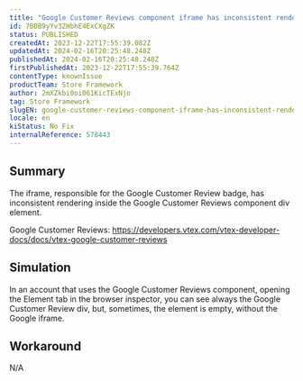 ```yaml
---
title: "Google Customer Reviews component iframe has inconsistent rendering"
id: 7BDB9yYv3ZHbhE4ExCXgZK
status: PUBLISHED
createdAt: 2023-12-22T17:55:39.082Z
updatedAt: 2024-02-16T20:25:48.248Z
publishedAt: 2024-02-16T20:25:48.248Z
firstPublishedAt: 2023-12-22T17:55:39.764Z
contentType: knownIssue
productTeam: Store Framework
author: 2mXZkbi0oi061KicTExNjo
tag: Store Framework
slugEN: google-customer-reviews-component-iframe-has-inconsistent-rendering
locale: en
kiStatus: No Fix
internalReference: 578443
---
```


## Summary


The iframe, responsible for the Google Customer Review badge, has inconsistent rendering inside the Google Customer Reviews component div element.

Google Customer Reviews:
https://developers.vtex.com/vtex-developer-docs/docs/vtex-google-customer-reviews


##

## Simulation


In an account that uses the Google Customer Reviews component, opening the Element tab in the browser inspector, you can see always the Google Customer Review div, but, sometimes, the element is empty, without the Google iframe.


##

## Workaround


N/A





